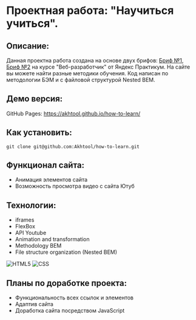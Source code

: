 # Проектная работа: "Научиться учиться".

## Описание:
Данная проектна работа создана на основе двух брифов: [Бриф №1](https://code.s3.yandex.net/web-developer/project-1/sprint-1-brief.pdf),
[Бриф №2](https://code.s3.yandex.net/web-developer/project-1/sprint-2-brief.pdf) на курсе "Веб-разработчик" от Яндекс Практикум. На сайте вы можете найти разные методики обучения. Код написан по методологии БЭМ и с файловой структурой Nested BEM.

## Демо версия:
GitHub Pages:
https://akhtool.github.io/how-to-learn/

## Как установить:
```
git clone git@github.com:Akhtool/how-to-learn.git
```
## Функционал сайта:
* Анимация элементов сайта
* Возможность просмотра видео с сайта Ютуб

## Технологии:
* iframes
* FlexBox
* API Youtube
* Animation and transformation
* Methodology BEM
* File structure organization (Nested BEM)
<p>
  <img alt="HTML5" src="https://img.shields.io/badge/HTML5-E34F26?style=for-the-badge&logo=html5&logoColor=white" />
  <img alt="CSS" src="https://img.shields.io/badge/CSS3-1572B6?style=for-the-badge&logo=css3&logoColor=white" />
</p>

## Планы по доработке проекта:
* Функциональность всех ссылок и элементов
* Адаптив сайта
* Доработка сайта посредством JavaScript
